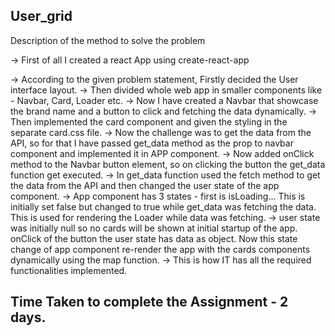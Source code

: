 ## User_grid

Description of the method to solve the problem

-> First of all I created a react App using create-react-app

-> According to the given problem statement, Firstly decided the User interface layout.
-> Then divided whole web app in smaller components like - Navbar, Card, Loader etc.
-> Now I have created a Navbar that showcase the brand name and a button to click and fetching the data dynamically.
-> Then implemented the card component and given the styling in the separate card.css file.
-> Now the challenge was to get the data from the API, so for that I have passed get_data method as the prop to navbar component and implemented it in APP component.
-> Now added onClick method to the Navbar button element, so on clicking the button the get_data function get executed.
-> In get_data function used the fetch method to get the data from the API and then changed the user state of the app component.
-> App component has 3 states - first is isLoading... This is initially set false but changed to true while get_data was fetching the data. This is used for rendering the Loader while data was fetching.
-> user state was initially null so no cards will be shown at initial startup of the app. onClick of the button the user state has data as object. Now this state change of app component re-render the app with the cards components dynamically using the map function.
-> This is how IT has all the required functionalities implemented.



## Time Taken to complete the Assignment - 2 days.